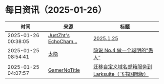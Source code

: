 ﻿# 每日资讯（2025-01-26）

|时间|来源|标题|
|---|---|---|
|2025-01-26 00:38:05|[JustZht's EchoCham...](https://www.justzht.com/rss/)|[2025.1.25](https://www.justzht.com/2025-1-24/)|
|2025-01-25 08:54:41|[太隐](https://wangyurui.com/feed.xml)|[隐说 No.4 做一个聪明的“愚人”](https://wangyurui.com/posts/yin-shuo-no-4-zuo-yi-ge-cong-ming-de-yu-ren-ec6c7e0a)|
|2025-01-25 04:07:57|[GamerNoTitle](https://bili33.top/atom.xml)|[迁移自定义域名邮箱服务到Larksuite（飞书国际版）](https://bili33.top/posts/Move-My-Email-to-Larksuite/)|

